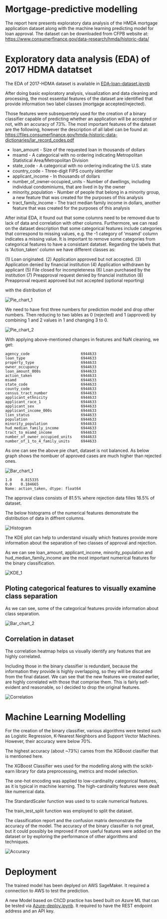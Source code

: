 # Mortgage-predictive modelling
The report here presents exploratory data analysis of the HMDA mortgage application dataset along with the machine learning predicting model for loan approval. The dataset can be downloaded from CFPB website at: https://www.consumerfinance.gov/data-research/hmda/historic-data/

# Exploratory data analysis (EDA) of 2017 HDMA datatset
The EDA of 2017-HDMA dataset is available in [EDA-loan-dataset.ipynb](https://github.com/alilajevardi/Mortgage/blob/main/EDA-loan-dataset.ipynb)

After doing basic exploratory analysis, visualization and data cleaning and processing, the most essential features of the dataset are identified that provide information two label classes (mortgage accepted/rejected).

Those features were subsequentely used for the creation of a binary classifier capable of predicting whether an application will be accepted or not, with an accuracy of 73%. The most important features of the dataset are the following, however the description of all label can be found at: https://files.consumerfinance.gov/hmda-historic-data-dictionaries/lar_record_codes.pdf

- loan_amount - Size of the requested loan in thousands of dollars
- msamd - A categorical with no ordering indicating Metropolitan Statistical Area/Metropolitan Division
- state_code - A categorical with no ordering indicating the U.S. state
- country_code - Three-digit FIPS county identifier
- applicant_income - In thousands of dollars
- number_of_owner-occupied_units - Number of dwellings, including individual condominiums, that are lived in by the owner
- minority_population - Number of people that belong in a minority group, a new feature that was created for the purposes of this analysis
- tract_family_income - The tract median family income in dollars, another feature that was created for the purposes of this analysis

After initial EDA, it found out that some columns need to be removed due to lack of data and correlation with other columns. Furthermore, we can read on the dataset description that some categorical features include categories that correspond to missing values, e.g. the -1 category of 'msamd' column indicates a missing value. It is important to remove some categories from categorical features to have a consistant datatset.
Regarding the labels that is 'Action_taken' column we have different classes as:

 (1) Loan originated.
 (2) Application approved but not accepted.
 (3) Application denied by financial institution
 (4) Application withdrawn by applicant
 (5) File closed for incompleteness
 (6) Loan purchased by the institution
 (7) Preapproval request denied by financial institution
 (8) Preapproval request approved but not accepted (optional reporting)

with the distribution of

![Pie_chart_1](https://github.com/alilajevardi/Mortgage/blob/main/artifacts/Pie_01.png)



We need to have first three numbers for prediction model and drop other numbers. Then reducing to two lables as 0 (rejected) and 1 (approved) by combining 1 and 2 values in 1 and changing 3 to 0.

![Pie_chart_2](https://github.com/alilajevardi/Mortgage/blob/main/artifacts/Pie_02.png)

With applying above-mentioned changes in features and NaN cleaning, we get:

```text
agency_code                       6944633
loan_type                         6944633
property_type                     6944633
owner_occupancy                   6944633
loan_amount_000s                  6944633
action_taken                      6944633
msamd                             6944633
state_code                        6944633
county_code                       6944633
census_tract_number               6944633
applicant_ethnicity               6944633
applicant_race_1                  6944633
applicant_sex                     6944633
applicant_income_000s             6944633
lien_status                       6944633
population                        6944633
minority_population               6944633
hud_median_family_income          6944633
tract_to_msamd_income             6944633
number_of_owner_occupied_units    6944633
number_of_1_to_4_family_units     6944633

```


As one can see the above pie chart, dataset is not balanced. As below graph shows the nombuer of approved cases are much higher than rejected ones.

![Bar_chart_1](https://github.com/alilajevardi/Mortgage/blob/main/artifacts/Barchart_labels.png)


```text
1.0    0.815335
0.0    0.184665
Name: action_taken, dtype: float64
```

The approval class consists of 81.5% where rejection data filles 18.5% of dataset.

The below histograms of the numerical features demonstrate the distribution of data in diffrent columns.

![Histogram](https://github.com/alilajevardi/Mortgage/blob/main/artifacts/Histogram.png)


The KDE plot can help to understand visually which features provide more information about the separation of two classes of approval and rejection.

As we can see loan_amount, applicant_income, minority_population and hud_median_family_income are the most important numerical features for the binary classification.

![KDE_1](https://github.com/alilajevardi/Mortgage/blob/main/artifacts/KDE_1.png)


## Ploting categorical features to visually examine class separation

As we can see, some of the categorical features provide information about class separation.

![Bar_chart_2](https://github.com/alilajevardi/Mortgage/blob/main/artifacts/Barchart_cat.png)



## Correlation in dataset

The correlation heatmap helps us visually identify any features that are highly correlated.

Including those in the binary classifier is redundant, because the information they provide is highly overlapping, so they will be discarded from the final dataset. We can see that the new features we created earlier, are highly correlated with those that comprise them. This is fairly self-evident and reasonable, so I decided to drop the original features.

![Correlation](https://github.com/alilajevardi/Mortgage/blob/main/artifacts/Corr.png)


# Machine Learning Modelling

For the creation of the binary classifier, various algorithms were tested such as Logistic Regression, K-Nearest Neighbors and Support Vector Machines. However, their accuracy were below 70%.

The highest accuracy (about ~73%) cames from the XGBoost clasifier that is mentioned here.

The XGBoost Classifier wes used for the modelling along with the scikit-earn library for data preprocessing, metrics and model selection.

The one-hot encoding was applied to low-cardinality categorical features, as it is typical in machine learning. The high-cardinality features were dealt like numerical data.

The StandardScaler function was used to to scale numerical features.

The train_test_split function was employed to split the dataset.


The classification report and the confusion matrix demonstrate the accuracy of the model. The accuracy of the binary classifier is not great, but it could possibly be improved if more useful features were added on the dataset or by exploring the performance of other algorithms and techniques.

![Accuracy](https://github.com/alilajevardi/Mortgage/blob/main/artifacts/ConfusionMatrix.png)

# Deployment
The trained model has been deplyed on AWS SageMaker. It required a connection to AWS to test the prediction.

A new Model based on CI\CD practice has beed built on Azure ML that can be tested via [Azure-deploy.ipynb](https://github.com/alilajevardi/Mortgage/blob/main/Azure_Deploy.ipynb). It required to have the REST endpoint address and an API key.
